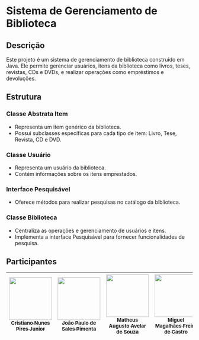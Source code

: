 # Sistema de Gerenciamento de Biblioteca

## Descrição
Este projeto é um sistema de gerenciamento de biblioteca construído em Java. Ele permite gerenciar usuários, itens da biblioteca como livros, teses, revistas, CDs e DVDs, e realizar operações como empréstimos e devoluções.

## Estrutura

### Classe Abstrata Item
- Representa um item genérico da biblioteca.
- Possui subclasses específicas para cada tipo de item: Livro, Tese, Revista, CD e DVD.

### Classe Usuário
- Representa um usuário da biblioteca.
- Contém informações sobre os itens emprestados.

### Interface Pesquisável
- Oferece métodos para realizar pesquisas no catálogo da biblioteca.

### Classe Biblioteca
- Centraliza as operações e gerenciamento de usuários e itens.
- Implementa a interface Pesquisável para fornecer funcionalidades de pesquisa.

## Participantes

| [<img loading="lazy" src="https://avatars.githubusercontent.com/u/94191626?v=4" width=115><br><sub>Cristiano Nunes Pires Junior</sub>](https://github.com/CristianoJunior0) |  [<img loading="lazy" src="https://avatars.githubusercontent.com/u/43764756?v=4" width=115><br><sub>João Paulo de Sales Pimenta</sub>](https://github.com/jotapesalles) | [<img loading="lazy" src="https://avatars.githubusercontent.com/u/85370066?v=4" width=115><br><sub>Matheus Augusto Avelar de Souza</sub>](https://github.com/MatheusBear) |  [<img loading="lazy" src="https://avatars.githubusercontent.com/u/104601913?v=4" width=115><br><sub>Miguel Magalhães Freire de Castro</sub>](https://github.com/MiguelMagCastro) |  [<img loading="lazy" src="https://avatars.githubusercontent.com/u/76066419?v=4" width=115><br><sub>Ryann Victor De Almeida Parreira</sub>](https://github.com/ryannalmeida) | 
| :---: | :---: | :---: | :---: | :---: |
